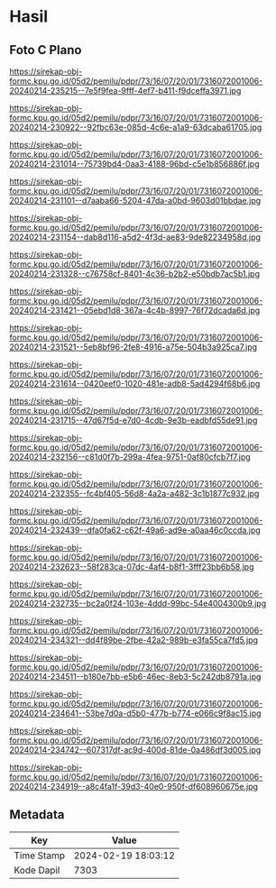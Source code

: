 # Hasil

## Foto C Plano

https://sirekap-obj-formc.kpu.go.id/05d2/pemilu/pdpr/73/16/07/20/01/7316072001006-20240214-235215--7e5f9fea-9fff-4ef7-b411-f9dceffa3971.jpg

https://sirekap-obj-formc.kpu.go.id/05d2/pemilu/pdpr/73/16/07/20/01/7316072001006-20240214-230922--92fbc63e-085d-4c6e-a1a9-63dcaba61705.jpg

https://sirekap-obj-formc.kpu.go.id/05d2/pemilu/pdpr/73/16/07/20/01/7316072001006-20240214-231014--75739bd4-0aa3-4188-96bd-c5e1b856886f.jpg

https://sirekap-obj-formc.kpu.go.id/05d2/pemilu/pdpr/73/16/07/20/01/7316072001006-20240214-231101--d7aaba66-5204-47da-a0bd-9603d01bbdae.jpg

https://sirekap-obj-formc.kpu.go.id/05d2/pemilu/pdpr/73/16/07/20/01/7316072001006-20240214-231154--dab8d116-a5d2-4f3d-ae83-9de82234958d.jpg

https://sirekap-obj-formc.kpu.go.id/05d2/pemilu/pdpr/73/16/07/20/01/7316072001006-20240214-231328--c76758cf-8401-4c36-b2b2-e50bdb7ac5b1.jpg

https://sirekap-obj-formc.kpu.go.id/05d2/pemilu/pdpr/73/16/07/20/01/7316072001006-20240214-231421--05ebd1d8-367a-4c4b-8997-76f72dcada6d.jpg

https://sirekap-obj-formc.kpu.go.id/05d2/pemilu/pdpr/73/16/07/20/01/7316072001006-20240214-231521--5eb8bf96-2fe8-4916-a75e-504b3a925ca7.jpg

https://sirekap-obj-formc.kpu.go.id/05d2/pemilu/pdpr/73/16/07/20/01/7316072001006-20240214-231614--0420eef0-1020-481e-adb8-5ad4294f68b6.jpg

https://sirekap-obj-formc.kpu.go.id/05d2/pemilu/pdpr/73/16/07/20/01/7316072001006-20240214-231715--47d67f5d-e7d0-4cdb-9e3b-eadbfd55de91.jpg

https://sirekap-obj-formc.kpu.go.id/05d2/pemilu/pdpr/73/16/07/20/01/7316072001006-20240214-232156--c81d0f7b-299a-4fea-9751-0af80cfcb7f7.jpg

https://sirekap-obj-formc.kpu.go.id/05d2/pemilu/pdpr/73/16/07/20/01/7316072001006-20240214-232355--fc4bf405-56d8-4a2a-a482-3c1b1877c932.jpg

https://sirekap-obj-formc.kpu.go.id/05d2/pemilu/pdpr/73/16/07/20/01/7316072001006-20240214-232439--dfa0fa62-c62f-49a6-ad9e-a0aa46c0ccda.jpg

https://sirekap-obj-formc.kpu.go.id/05d2/pemilu/pdpr/73/16/07/20/01/7316072001006-20240214-232623--58f283ca-07dc-4af4-b8f1-3fff23bb6b58.jpg

https://sirekap-obj-formc.kpu.go.id/05d2/pemilu/pdpr/73/16/07/20/01/7316072001006-20240214-232735--bc2a0f24-103e-4ddd-99bc-54e4004300b9.jpg

https://sirekap-obj-formc.kpu.go.id/05d2/pemilu/pdpr/73/16/07/20/01/7316072001006-20240214-234321--dd4f89be-2fbe-42a2-989b-e3fa55ca7fd5.jpg

https://sirekap-obj-formc.kpu.go.id/05d2/pemilu/pdpr/73/16/07/20/01/7316072001006-20240214-234511--b180e7bb-e5b6-46ec-8eb3-5c242db8791a.jpg

https://sirekap-obj-formc.kpu.go.id/05d2/pemilu/pdpr/73/16/07/20/01/7316072001006-20240214-234641--53be7d0a-d5b0-477b-b774-e066c9f8ac15.jpg

https://sirekap-obj-formc.kpu.go.id/05d2/pemilu/pdpr/73/16/07/20/01/7316072001006-20240214-234742--607317df-ac9d-400d-81de-0a486df3d005.jpg

https://sirekap-obj-formc.kpu.go.id/05d2/pemilu/pdpr/73/16/07/20/01/7316072001006-20240214-234919--a8c4fa1f-39d3-40e0-950f-df608960675e.jpg


## Metadata

| Key        | Value               |
| ---------- | ------------------- |
| Time Stamp | 2024-02-19 18:03:12 |
| Kode Dapil | 7303                |



